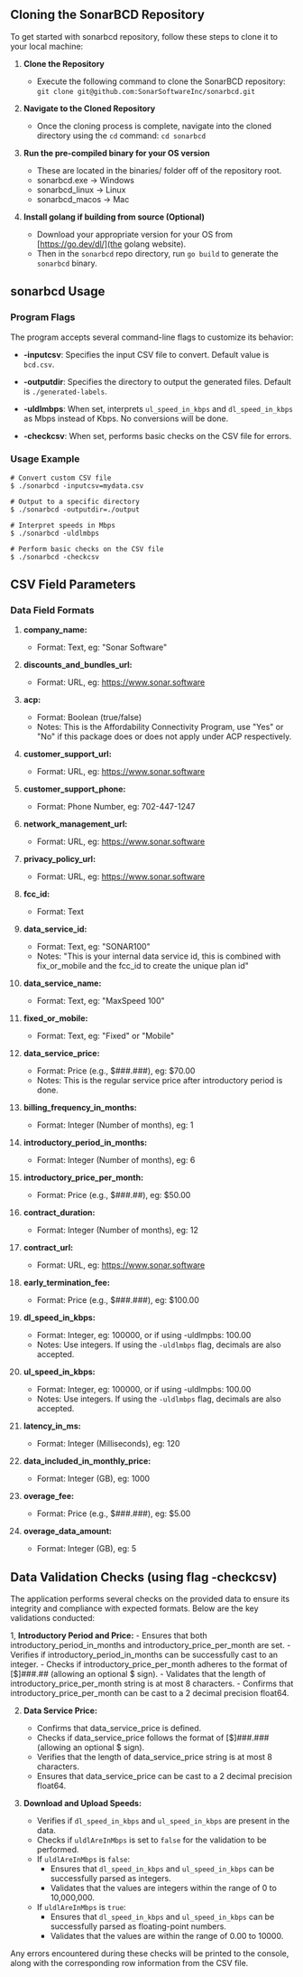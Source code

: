 ## Cloning the SonarBCD Repository

To get started with sonarbcd repository, follow these steps to clone it to your local machine:

1. **Clone the Repository**
   - Execute the following command to clone the SonarBCD repository:
     `git clone git@github.com:SonarSoftwareInc/sonarbcd.git`
     
2. **Navigate to the Cloned Repository**
   - Once the cloning process is complete, navigate into the cloned directory using the `cd` command:
     `cd sonarbcd`

3. **Run the pre-compiled binary for your OS version**
   - These are located in the binaries/ folder off of the repository root.
   - sonarbcd.exe -> Windows
   - sonarbcd_linux -> Linux
   - sonarbcd_macos -> Mac
     
5. **Install golang if building from source (Optional)**
   - Download your appropriate version for your OS from [https://go.dev/dl/](the golang website).
   - Then in the `sonarbcd` repo directory, run `go build` to generate the `sonarbcd` binary.
  


## sonarbcd Usage ##

### Program Flags ###

The program accepts several command-line flags to customize its behavior:

- **-inputcsv**: Specifies the input CSV file to convert. Default value is `bcd.csv`.

- **-outputdir**: Specifies the directory to output the generated files. Default is `./generated-labels`.

- **-uldlmbps**: When set, interprets `ul_speed_in_kbps` and `dl_speed_in_kbps` as Mbps instead of Kbps. No conversions will be done.

- **-checkcsv**: When set, performs basic checks on the CSV file for errors.

### Usage Example ###

```
# Convert custom CSV file
$ ./sonarbcd -inputcsv=mydata.csv

# Output to a specific directory
$ ./sonarbcd -outputdir=./output

# Interpret speeds in Mbps
$ ./sonarbcd -uldlmbps

# Perform basic checks on the CSV file
$ ./sonarbcd -checkcsv
```

## CSV Field Parameters ##

   ### Data Field Formats ###

1. **company_name:** 
   - Format: Text, eg: "Sonar Software"

2. **discounts_and_bundles_url:** 
   - Format: URL, eg: https://www.sonar.software

3. **acp:**
   - Format: Boolean (true/false)
   - Notes: This is the Affordability Connectivity Program, use "Yes" or "No" if this package does or does not apply under ACP respectively.

4. **customer_support_url:** 
   - Format: URL, eg: https://www.sonar.software

5. **customer_support_phone:** 
   - Format: Phone Number, eg: 702-447-1247

6. **network_management_url:** 
   - Format: URL, eg: https://www.sonar.software

7. **privacy_policy_url:** 
   - Format: URL, eg: https://www.sonar.software

8. **fcc_id:** 
   - Format: Text

9. **data_service_id:** 
   - Format: Text, eg: "SONAR100"
   - Notes: "This is your internal data service id, this is combined with fix_or_mobile and the fcc_id to create the unique plan id"

10. **data_service_name:** 
    - Format: Text, eg: "MaxSpeed 100"

11. **fixed_or_mobile:** 
    - Format: Text, eg: "Fixed" or "Mobile"

12. **data_service_price:** 
    - Format: Price (e.g., $###.###), eg: $70.00
    - Notes: This is the regular service price after introductory period is done.

13. **billing_frequency_in_months:** 
    - Format: Integer (Number of months), eg: 1

14. **introductory_period_in_months:** 
    - Format: Integer (Number of months), eg: 6

15. **introductory_price_per_month:** 
    - Format: Price (e.g., $###.##), eg: $50.00

16. **contract_duration:** 
    - Format: Integer (Number of months), eg: 12

17. **contract_url:** 
    - Format: URL, eg: https://www.sonar.software

18. **early_termination_fee:** 
    - Format: Price (e.g., $###.###), eg: $100.00

19. **dl_speed_in_kbps:** 
    - Format: Integer, eg: 100000, or if using -uldlmpbs: 100.00
    - Notes: Use integers. If using the `-uldlmbps` flag, decimals are also accepted.

20. **ul_speed_in_kbps:** 
    - Format: Integer, eg: 100000, or if using -uldlmpbs: 100.00
    - Notes: Use integers. If using the `-uldlmbps` flag, decimals are also accepted.

21. **latency_in_ms:** 
    - Format: Integer (Milliseconds), eg: 120

22. **data_included_in_monthly_price:** 
    - Format: Integer (GB), eg: 1000

23. **overage_fee:** 
    - Format: Price (e.g., $###.###), eg: $5.00

24. **overage_data_amount:** 
    - Format: Integer (GB), eg: 5

## Data Validation Checks (using flag -checkcsv) ##

The application performs several checks on the provided data to ensure its integrity and compliance with expected formats. Below are the key validations conducted:

1, **Introductory Period and Price:**
    - Ensures that both introductory_period_in_months and introductory_price_per_month are set.
    - Verifies if introductory_period_in_months can be successfully cast to an integer.
    - Checks if introductory_price_per_month adheres to the format of [$]###.## (allowing an optional $ sign).
    - Validates that the length of introductory_price_per_month string is at most 8 characters.
    - Confirms that introductory_price_per_month can be cast to a 2 decimal precision float64.

2. **Data Service Price:**
    - Confirms that data_service_price is defined.
    - Checks if data_service_price follows the format of [$]###.### (allowing an optional $ sign).
    - Verifies that the length of data_service_price string is at most 8 characters.
    - Ensures that data_service_price can be cast to a 2 decimal precision float64.

3. **Download and Upload Speeds:**
   - Verifies if `dl_speed_in_kbps` and `ul_speed_in_kbps` are present in the data.
   - Checks if `uldlAreInMbps` is set to `false` for the validation to be performed.
   - If `uldlAreInMbps` is `false`:
      - Ensures that `dl_speed_in_kbps` and `ul_speed_in_kbps` can be successfully parsed as integers.
      - Validates that the values are integers within the range of 0 to 10,000,000.
   - If `uldlAreInMbps` is `true`:
      - Ensures that `dl_speed_in_kbps` and `ul_speed_in_kbps` can be successfully parsed as floating-point numbers.
      - Validates that the values are within the range of 0.00 to 10000.

Any errors encountered during these checks will be printed to the console, along with the corresponding row information from the CSV file.



